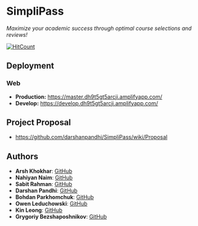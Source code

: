 # SimpliPass

_Maximize your academic success through optimal course selections and reviews!_

[![HitCount](http://hits.dwyl.io/nahiyannaim/https://githubcom/darshanpandhi/SimpliPass.svg)](http://hits.dwyl.io/nahiyannaim/https://githubcom/darshanpandhi/SimpliPass)


## Deployment

### Web

- **Production:** https://master.dh9t5gt5arcji.amplifyapp.com/
- **Develop:** https://develop.dh9t5gt5arcji.amplifyapp.com/

## Project Proposal

- https://github.com/darshanpandhi/SimpliPass/wiki/Proposal

## Authors

- **Arsh Khokhar**: [GitHub](https://github.com/arsh-khokhar)
- **Nahiyan Naim**: [GitHub](https://github.com/nahiyannaim)
- **Sabit Rahman**: [GitHub](https://github.com/sabit619)
- **Darshan Pandhi**: [GitHub](https://github.com/darshanpandhi)
- **Bohdan Parkhomchuk**: [GitHub](https://github.com/bohdan-p)
- **Owen Leduchowski**: [GitHub](https://github.com/owenleduchowski)
- **Kin Leong**: [GitHub](https://github.com/Waiikiin)
- **Grygoriy Bezshaposhnikov**: [GitHub](https://github.com/SSmade)
